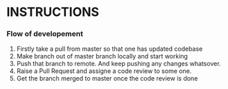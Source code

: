 # INSTRUCTIONS

### Flow of developement

1. Firstly take a pull from master so that one has updated codebase
2. Make branch out of master branch locally and start working
3. Push that branch to remote. And keep pushing any changes whatsover.
4. Raise a Pull Request and assigne a code review to some one.
5. Get the branch merged to master once the code review is done
